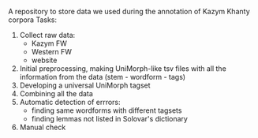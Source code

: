 A repository to store data we used during the annotation of Kazym Khanty corpora
Tasks:
1. Collect raw data:
    * Kazym FW
    * Western FW
    * website
2. Initial preprocessing, making UniMorph-like tsv files with all the information from the data (stem - wordform - tags)
3. Developing a universal UniMorph tagset
4. Combining all the data
5. Automatic detection of errrors:
    * finding same wordforms with different tagsets
    * finding lemmas not listed in Solovar's dictionary
6. Manual check
